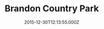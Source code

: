 ---
date: 2015-12-30T12:13:55.000Z
title: Brandon Country Park
latitude: 52.436246933594866
longitude: 0.6253256960498136
category: checkin
---